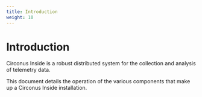 ```yaml
---
title: Introduction
weight: 10
---
```


# Introduction

Circonus Inside is a robust distributed system for the collection and analysis
of telemetry data.

This document details the operation of the various components that make up a
Circonus Inside installation.
